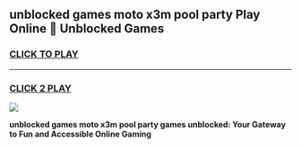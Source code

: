 
## unblocked games moto x3m pool party Play Online 👋 Unblocked Games
<h3>
<a href="https://premium.freeplayer.one?title=unblocked_games_moto_x3m_pool_party&ref=19F">CLICK TO PLAY</a></h3>
<hr>

<h3>
<a href="https://premium.freeplayer.one?title=unblocked_games_moto_x3m_pool_party&ref=19F">CLICK 2 PLAY</a>
  
</h3>

<a href="https://premium.freeplayer.one?title=unblocked_games_moto_x3m_pool_party&ref=19F"><img src="https://clearcache.store/games.png"></a>


**unblocked games moto x3m pool party games unblocked: Your Gateway to Fun and Accessible Online Gaming**
